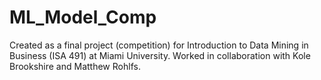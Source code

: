 # ML_Model_Comp
Created as a final project (competition) for Introduction to Data Mining in Business (ISA 491) at Miami University. Worked in collaboration with Kole Brookshire and Matthew Rohlfs.
